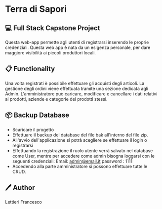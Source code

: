 # Terra di Sapori 
## 💻 Full Stack Capstone Project
Questa web-app permette agli utenti di registrarsi inserendo le proprie credenziali.
Questa web app è nata da un esigenza personale, per dare maggiore visibilità ai piccoli produttori locali.
## 📋 Functionality
Una volta registrati è possibile effettuare gli acquisti degli articoli.
La gestione degli ordini viene effettuata tramite una sezione dedicata agli Admin.
L'amministratore può caricare, modificare e cancellare i dati relativi ai prodotti, aziende e categorie dei prodotti stessi.
## 📦 Backup Database
- Scaricare il progetto
- Effettuare il backup del database del file bak all'interno del file zip.
- All'avvio dell'applicazione si potrà scegliere se effettuare il login o registrarsi
- Effettuando la registrazione il ruolo utente verrà salvato nel database come User, mentre per accedere come admin bisogna loggarsi con le seguenti credenziali: Email: admin@email.it
  password : 1111
- Accedendo alla parte amministratore si possono effettuare tutte le CRUD.

## 🖊️ Author
Lettieri Francesco
